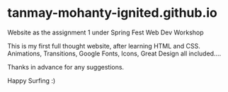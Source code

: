 # tanmay-mohanty-ignited.github.io
Website as the assignment 1  under Spring Fest Web Dev Workshop

This is my first full thought website, after learning HTML and CSS.
Animations, Transitions, Google Fonts, Icons, Great Design all included....

Thanks in advance for any suggestions.

Happy Surfing :)
